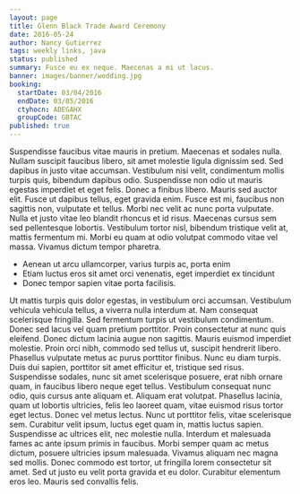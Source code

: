 ```yaml
---
layout: page
title: Glenn Black Trade Award Ceremony
date: 2016-05-24
author: Nancy Gutierrez
tags: weekly links, java
status: published
summary: Fusce eu ex neque. Maecenas a mi ut lacus.
banner: images/banner/wedding.jpg
booking:
  startDate: 03/04/2016
  endDate: 03/05/2016
  ctyhocn: ADEGAHX
  groupCode: GBTAC
published: true
---
```

Suspendisse faucibus vitae mauris in pretium. Maecenas et sodales nulla. Nullam suscipit faucibus libero, sit amet molestie ligula dignissim sed. Sed dapibus in justo vitae accumsan. Vestibulum nisi velit, condimentum mollis turpis quis, bibendum dapibus odio. Suspendisse non odio ut mauris egestas imperdiet et eget felis. Donec a finibus libero. Mauris sed auctor elit.
Fusce ut dapibus tellus, eget gravida enim. Fusce est mi, faucibus non sagittis non, vulputate et tellus. Morbi nec velit ac nunc porta vulputate. Nulla et justo vitae leo blandit rhoncus et id risus. Maecenas cursus sem sed pellentesque lobortis. Vestibulum tortor nisl, bibendum tristique velit at, mattis fermentum mi. Morbi eu quam at odio volutpat commodo vitae vel massa. Vivamus dictum tempor pharetra.

* Aenean ut arcu ullamcorper, varius turpis ac, porta enim
* Etiam luctus eros sit amet orci venenatis, eget imperdiet ex tincidunt
* Donec tempor sapien vitae porta facilisis.

Ut mattis turpis quis dolor egestas, in vestibulum orci accumsan. Vestibulum vehicula vehicula tellus, a viverra nulla interdum at. Nam consequat scelerisque fringilla. Sed fermentum turpis ut vestibulum condimentum. Donec sed lacus vel quam pretium porttitor. Proin consectetur at nunc quis eleifend. Donec dictum lacinia augue non sagittis. Mauris euismod imperdiet molestie. Proin orci nibh, commodo sed tellus ut, suscipit hendrerit libero. Phasellus vulputate metus ac purus porttitor finibus. Nunc eu diam turpis. Duis dui sapien, porttitor sit amet efficitur et, tristique sed risus. Suspendisse sodales, nunc sit amet scelerisque posuere, erat nibh ornare quam, in faucibus libero neque eget tellus. Vestibulum consequat nunc odio, quis cursus ante aliquam et. Aliquam erat volutpat.
Phasellus lacinia, quam ut lobortis ultricies, felis leo laoreet quam, vitae euismod risus tortor eget lectus. Donec vel metus lectus. Nunc ut porttitor felis, vitae scelerisque sem. Curabitur velit ipsum, luctus eget quam in, mattis luctus sapien. Suspendisse ac ultrices elit, nec molestie nulla. Interdum et malesuada fames ac ante ipsum primis in faucibus. Morbi semper quam ac metus dictum, posuere ultricies ipsum malesuada. Vivamus aliquam nec magna sed mollis. Donec commodo est tortor, ut fringilla lorem consectetur sit amet. Sed ut justo eu velit porta gravida et eu dolor. Curabitur elementum eros leo. Mauris sed convallis felis.
